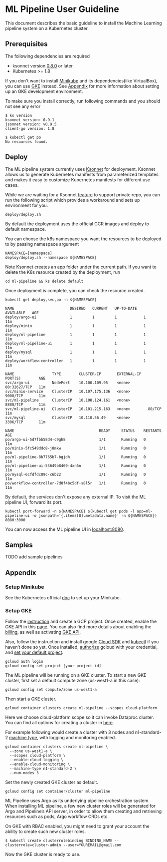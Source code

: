 # ML Pipeline User Guideline

This document describes the basic guideline to install the Machine Learning pipeline system on a Kubernetes cluster. 

## Prerequisites
The following dependencies are required
  * ksonnet version [0.8.0](https://ksonnet.io/#get-started) or later.
  * Kubernetes >= 1.8

If you don't want to install [Minikube](https://kubernetes.io/docs/tasks/tools/install-minikube/) and its dependencies(like VirtualBox), you can use [GKE](https://cloud.google.com/kubernetes-engine/) instead. See [Appendix](#setup-gke) for more information about setting up an GKE development environment.

To make sure you install correctly, run following commands and you should not see any error
```
$ ks version
ksonnet version: 0.9.1
jsonnet version: v0.9.5
client-go version: 1.8
  
$ kubectl get po
No resources found.
```

## Deploy
The ML pipeline system currently uses [Ksonnet](https://ksonnet.io/) for deployment. Ksonnet allows us to generate Kubernetes manifests from parameterized templates and makes it easy to customize Kubernetes manifests for different use cases.

While we are waiting for a Ksonnet [feature](https://github.com/ksonnet/ksonnet/issues/232) to support private repo, you can run the following script which provides a workaround and sets up environment for you.  
```
deploy/deploy.sh
```
By default the deployment uses the official GCR images and deploy to default namespace. 

You can choose the k8s namespace you want the resources to be deployed to by passing namespace argument
```
NAMESPACE=[namespace]
deploy/deploy.sh --namespace ${NAMESPACE}
```
Note Ksonnet creates an [app](https://ksonnet.io/docs/concepts#application) folder under the current path. If you want to delete the K8s resource created by the deployment, run
```
cd ml-pipeline && ks delete default 
```

Once deployment is complete, you can check the resource created.
```
kubectl get deploy,svc,po -n ${NAMESPACE}

NAME                         DESIRED   CURRENT   UP-TO-DATE   AVAILABLE   AGE
deploy/argo-ui               1         1         1            1           11m
deploy/minio                 1         1         1            1           11m
deploy/ml-pipeline           1         1         1            1           11m
deploy/ml-pipeline-ui        1         1         1            1           11m
deploy/mysql                 1         1         1            1           11m
deploy/workflow-controller   1         1         1            1           11m

NAME                 TYPE        CLUSTER-IP       EXTERNAL-IP   PORT(S)        AGE
svc/argo-ui          NodePort    10.100.109.95    <none>        80:32627/TCP   11m
svc/minio-service    ClusterIP   10.107.175.136   <none>        9000/TCP       11m
svc/ml-pipeline      ClusterIP   10.108.124.161   <none>        8888/TCP       11m
svc/ml-pipeline-ui   ClusterIP   10.101.215.163   <none>        80/TCP         11m
svc/mysql            ClusterIP   10.110.56.49     <none>        3306/TCP       11m

NAME                                      READY     STATUS    RESTARTS   AGE
po/argo-ui-5d7fbb58d4-c9gh8               1/1       Running   0          11m
po/minio-5fc549ddc8-j8mkw                 1/1       Running   0          11m
po/ml-pipeline-8b7765b7-bgjdh             1/1       Running   0          11m
po/ml-pipeline-ui-55649b8469-4xn6n        1/1       Running   0          11m
po/mysql-6cfdfdc89c-c6b22                 1/1       Running   0          11m
po/workflow-controller-7d8f4bc5df-s8l5r   1/1       Running   0          11m
```
By default, the services don't expose any external IP. To visit the ML pipeline UI, forward its port.
```
kubectl port-forward -n ${NAMESPACE} $(kubectl get pods -l app=ml-pipeline-ui -o jsonpath='{.items[0].metadata.name}' -n ${NAMESPACE}) 8080:3000
```
You can now access the ML pipeline UI in [localhost:8080](http://localhost:8080).

## Samples
TODO add sample pipelines

## Appendix

### Setup Minikube
See the Kubernetes official [doc](https://kubernetes.io/docs/tasks/tools/install-minikube/) to set up your Minikube.

### Setup GKE

Follow the [instruction](https://cloud.google.com/resource-manager/docs/creating-managing-projects) and create a GCP project. 
Once created, enable the GKE API in this [page](https://console.developers.google.com/apis/enabled). You can also find more details about enabling the [billing](https://cloud.google.com/billing/docs/how-to/modify-project?visit_id=1-636559671979777487-508867449&rd=1#enable-billing), as well as activating [GKE API](https://cloud.google.com/kubernetes-engine/docs/quickstart#before-you-begin).

Also, follow the instruction and install google [Cloud SDK](https://cloud.google.com/sdk/) and [kubectl](https://kubernetes.io/docs/tasks/tools/install-kubectl/#download-as-part-of-the-google-cloud-sdk) if you haven’t done so yet. Once installed, [authorize](https://cloud.google.com/sdk/gcloud/reference/auth/login) gcloud with your credential, and [set your default project](https://cloud.google.com/sdk/gcloud/reference/config/set).
```
gcloud auth login
gcloud config set project [your-project-id]
```

The ML pipeline will be running on a GKE cluster. To start a new GKE cluster, first set a default compute zone (us-west1-a in this case):
```
gcloud config set compute/zone us-west1-a
```
Then start a GKE cluster. 
```
gcloud container clusters create ml-pipeline --scopes cloud-platform
```
Here we choose cloud-platform scope so it can invoke Dataproc cluster. You can find all options for creating a cluster in [here](https://cloud.google.com/sdk/gcloud/reference/container/clusters/create). 

For example following would create a cluster with 3 nodes and n1-standard-2 [machine type](https://cloud.google.com/compute/docs/machine-types), with logging and monitoring enabled.
```
gcloud container clusters create ml-pipeline \
  --zone us-west1-a \
  --scopes cloud-platform \
  --enable-cloud-logging \
  --enable-cloud-monitoring \
  --machine-type n1-standard-2 \
  --num-nodes 3
```
Set the newly created GKE cluster as default.
```
gcloud config set container/cluster ml-pipeline
```

ML Pipeline uses Argo as its underlying pipeline orchestration system. When installing ML pipeline, a few new cluster roles will be generated for Argo and Pipeline’s API server, in order to allow them creating and retrieving resources such as pods, Argo workflow CRDs etc. 

On GKE with RBAC enabled, you might need to grant your account the ability to create such new cluster roles.

```
$ kubectl create clusterrolebinding BINDING_NAME --clusterrole=cluster-admin --user=YOUREMAIL@gmail.com
```

Now the GKE cluster is ready to use.